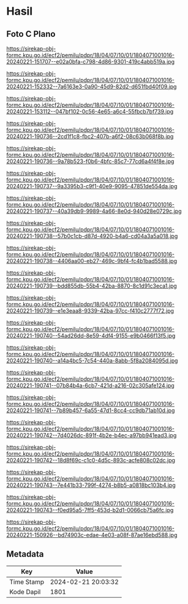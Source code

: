 # Hasil

## Foto C Plano

https://sirekap-obj-formc.kpu.go.id/ecf2/pemilu/pdpr/18/04/07/10/01/1804071001016-20240221-151707--e02a0bfa-c798-4d86-9301-419c4abb519a.jpg

https://sirekap-obj-formc.kpu.go.id/ecf2/pemilu/pdpr/18/04/07/10/01/1804071001016-20240221-152332--7a6163e3-0a90-45d9-82d2-d651fbd40f09.jpg

https://sirekap-obj-formc.kpu.go.id/ecf2/pemilu/pdpr/18/04/07/10/01/1804071001016-20240221-153112--047bf102-0c56-4e65-a6c4-55fbcb7bf739.jpg

https://sirekap-obj-formc.kpu.go.id/ecf2/pemilu/pdpr/18/04/07/10/01/1804071001016-20240221-190736--2cd1f1c8-fbc2-407b-a6f2-08c63b068f8b.jpg

https://sirekap-obj-formc.kpu.go.id/ecf2/pemilu/pdpr/18/04/07/10/01/1804071001016-20240221-190736--9a78b523-f0b6-4bfc-85c7-77cd6a4f4f8e.jpg

https://sirekap-obj-formc.kpu.go.id/ecf2/pemilu/pdpr/18/04/07/10/01/1804071001016-20240221-190737--9a3395b3-c9f1-40e9-9095-47851de554da.jpg

https://sirekap-obj-formc.kpu.go.id/ecf2/pemilu/pdpr/18/04/07/10/01/1804071001016-20240221-190737--40a39db9-9989-4a66-8e0d-940d28e0729c.jpg

https://sirekap-obj-formc.kpu.go.id/ecf2/pemilu/pdpr/18/04/07/10/01/1804071001016-20240221-190738--57b0c1cb-d87d-4920-b4a6-cd04a3a5a018.jpg

https://sirekap-obj-formc.kpu.go.id/ecf2/pemilu/pdpr/18/04/07/10/01/1804071001016-20240221-190738--4406aa00-eb27-469c-9bf4-fc4b1bad5588.jpg

https://sirekap-obj-formc.kpu.go.id/ecf2/pemilu/pdpr/18/04/07/10/01/1804071001016-20240221-190739--bdd855db-55b4-42ba-8870-8c1d91c3eca1.jpg

https://sirekap-obj-formc.kpu.go.id/ecf2/pemilu/pdpr/18/04/07/10/01/1804071001016-20240221-190739--e1e3eaa8-9339-42ba-97cc-f410c2777f72.jpg

https://sirekap-obj-formc.kpu.go.id/ecf2/pemilu/pdpr/18/04/07/10/01/1804071001016-20240221-190740--54ad26dd-8e59-4df4-9155-e9b0466f13f5.jpg

https://sirekap-obj-formc.kpu.go.id/ecf2/pemilu/pdpr/18/04/07/10/01/1804071001016-20240221-190740--a14a4bc5-7c54-440a-8abb-5f8a2084095d.jpg

https://sirekap-obj-formc.kpu.go.id/ecf2/pemilu/pdpr/18/04/07/10/01/1804071001016-20240221-190741--07b84b4a-6cb7-421d-a216-02c305afe124.jpg

https://sirekap-obj-formc.kpu.go.id/ecf2/pemilu/pdpr/18/04/07/10/01/1804071001016-20240221-190741--7b89b457-6a55-47d1-8cc4-cc9db71ab10d.jpg

https://sirekap-obj-formc.kpu.go.id/ecf2/pemilu/pdpr/18/04/07/10/01/1804071001016-20240221-190742--7d4026dc-891f-4b2e-b4ec-a97bb941ead3.jpg

https://sirekap-obj-formc.kpu.go.id/ecf2/pemilu/pdpr/18/04/07/10/01/1804071001016-20240221-190742--18d8f69c-c1c0-4d5c-893c-acfe808c02dc.jpg

https://sirekap-obj-formc.kpu.go.id/ecf2/pemilu/pdpr/18/04/07/10/01/1804071001016-20240221-190743--7e441b33-799f-4274-b8b5-a0818bc103b4.jpg

https://sirekap-obj-formc.kpu.go.id/ecf2/pemilu/pdpr/18/04/07/10/01/1804071001016-20240221-190743--f0ed95a5-7ff5-453d-b2d1-0066cb75a6fc.jpg

https://sirekap-obj-formc.kpu.go.id/ecf2/pemilu/pdpr/18/04/07/10/01/1804071001016-20240221-150926--bd74903c-edae-4e03-a08f-87ae16ebd588.jpg


## Metadata

| Key        | Value               |
| ---------- | ------------------- |
| Time Stamp | 2024-02-21 20:03:32 |
| Kode Dapil | 1801                |



